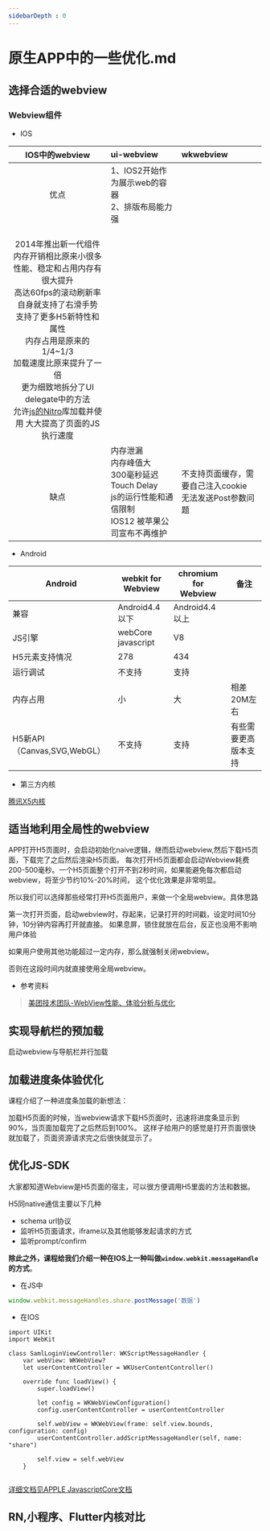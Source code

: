 ```yaml
---
sidebarDepth : 0
---
```

# 原生APP中的一些优化.md

##  选择合适的webview

### Webview组件

- IOS

| IOS中的webview | ui-webview | wkwebview |
| :---: | :--- | :--- |
| 优点 | 1、IOS2开始作为展示web的容器<br />2、排版布局能力强 | 
<br />2014年推出新一代组件<br />内存开销相比原来小很多<br />性能、稳定和占用内存有很大提升<br />高达60fps的滚动刷新率<br />自身就支持了右滑手势<br />支持了更多H5新特性和属性<br />内存占用是原来的1/4~1/3<br />加载速度比原来提升了一倍<br />更为细致地拆分了UI delegate中的方法<br />允许[js的Nitro](http://baidu.com)库加载并使用 大大提高了页面的JS执行速度 |
| <br />缺点 | 内存泄漏<br />内存峰值大<br />300毫秒延迟<br />Touch Delay<br />js的运行性能和通信限制<br />IOS12 被苹果公司宣布不再维护 | 不支持页面缓存，需要自己注入cookie<br />无法发送Post参数问题 |

- Android

| Android | webkit for Webview | chromium for Webview | 备注 |
| --- | --- | --- | --- |
| 兼容 | Android4.4以下 | Android4.4以上 |  |
| JS引擎 | webCore javascript | V8 |  |
| H5元素支持情况 | 278 | 434 |  |
| 运行调试 | 不支持 | 支持 |  |
| 内存占用 | 小 | 大 | 相差20M左右 |
| H5新API（Canvas,SVG,WebGL） | 不支持 | 支持 | 有些需要更高版本支持 |


- 第三方内核

[腾讯X5内核](https://x5.tencent.com/)



## 适当地利用全局性的webview

APP打开H5页面时，会启动初始化naive逻辑，继而启动webview,然后下载H5页面，下载完了之后然后渲染H5页面。
每次打开H5页面都会启动Webview耗费200-500毫秒。一个H5页面整个打开不到2秒时间，如果能避免每次都启动webview，将至少节约10%-20%时间，
这个优化效果是非常明显。

所以我们可以选择那些经常打开H5页面用户，来做一个全局webview。具体思路

第一次打开页面，启动webview时，存起来，记录打开的时间戳，设定时间10分钟，10分钟内容再打开就直接。
如果息屏，锁住就放在后台，反正也没用不影响用户体验

如果用户使用其他功能超过一定内存，那么就强制关闭webview。

否则在这段时间内就直接使用全局webview。


- 参考资料

> [美团技术团队-WebView性能、体验分析与优化](https://tech.meituan.com/2017/06/09/webviewperf.html)

## 实现导航栏的预加载

启动webview与导航栏并行加载


## 加载进度条体验优化

课程介绍了一种进度条加载的新想法：
 
加载H5页面的时候，当webview请求下载H5页面时，迅速将进度条显示到90%，当页面加载完了之后然后到100%。
这样子给用户的感觉是打开页面很快就加载了，页面资源请求完之后很快就显示了。

## 优化JS-SDK

大家都知道Webview是H5页面的宿主，可以很方便调用H5里面的方法和数据。

H5同native通信主要以下几种
- schema url协议
- 监听H5页面请求，iframe以及其他能够发起请求的方式
- 监听prompt/confirm

**除此之外，课程给我们介绍一种在IOS上一种叫做```window.webkit.messageHandle```的方式**。

- 在JS中
```javascript
window.webkit.messageHandles.share.postMessage('数据')
```

- 在IOS

```Object-C
import UIKit
import WebKit

class SamlLoginViewController: WKScriptMessageHandler {
    var webView: WKWebView?
    let userContentController = WKUserContentController()

    override func loadView() {
        super.loadView()

        let config = WKWebViewConfiguration()
        config.userContentController = userContentController

        self.webView = WKWebView(frame: self.view.bounds, configuration: config)
        userContentController.addScriptMessageHandler(self, name: "share")

        self.view = self.webView
    }


```


[详细文档见APPLE JavascriptCore文档](https://developer.apple.com/documentation/javascriptcore)

## RN,小程序、Flutter内核对比
